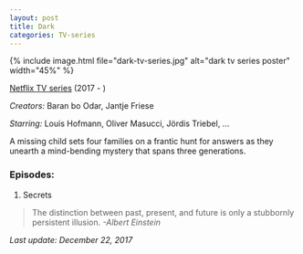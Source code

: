 ```yaml
---
layout: post
title: Dark
categories: TV-series
---
```


{% include image.html file="dark-tv-series.jpg" alt="dark tv series poster" width="45%" %}

[Netflix TV series](https://www.netflix.com/es-en/title/80100172) (2017 - )

*Creators:* Baran bo Odar, Jantje Friese

*Starring:* Louis Hofmann, Oliver Masucci, Jördis Triebel, ...


A missing child sets four families on a frantic hunt for answers as they unearth a mind-bending mystery that spans three generations.

### Episodes:

1. Secrets
>  The distinction between past, present, and future is only a stubbornly persistent illusion. *-Albert Einstein*

*Last update: December 22, 2017*
